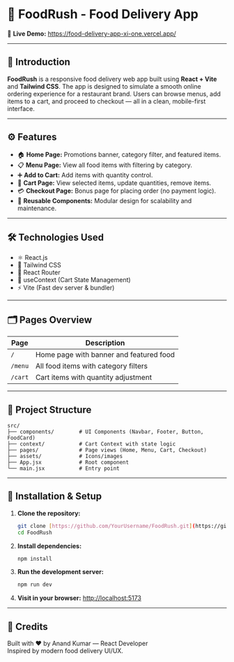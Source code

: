 # 🍔 FoodRush - Food Delivery App

🔗 **Live Demo:** https://food-delivery-app-xi-one.vercel.app/

---

## 📌 Introduction

**FoodRush** is a responsive food delivery web app built using **React + Vite** and **Tailwind CSS**. The app is designed to simulate a smooth online ordering experience for a restaurant brand. Users can browse menus, add items to a cart, and proceed to checkout — all in a clean, mobile-first interface.

---

## ⚙️ Features

- 🏠 **Home Page:** Promotions banner, category filter, and featured items.
- 📋 **Menu Page:** View all food items with filtering by category.
- ➕ **Add to Cart:** Add items with quantity control.
- 🛒 **Cart Page:** View selected items, update quantities, remove items.
- 💳 **Checkout Page:** Bonus page for placing order (no payment logic).
- 🔁 **Reusable Components:** Modular design for scalability and maintenance.

---

## 🛠 Technologies Used

- ⚛️ React.js
- 💨 Tailwind CSS
- 🧭 React Router
- 💾 useContext (Cart State Management)
- ⚡ Vite (Fast dev server & bundler)

---

## 🗂️ Pages Overview

| Page       | Description                                  |
|------------|----------------------------------------------|
| `/`        | Home page with banner and featured food      |
| `/menu`    | All food items with category filters         |
| `/cart`    | Cart items with quantity adjustment          |

---

## 📁 Project Structure

```
src/
├── components/        # UI Components (Navbar, Footer, Button, FoodCard)
├── context/           # Cart Context with state logic
├── pages/             # Page views (Home, Menu, Cart, Checkout)
├── assets/            # Icons/images
├── App.jsx            # Root component
└── main.jsx           # Entry point
```

---

## 🚀 Installation & Setup

1. **Clone the repository:**
   ```bash
   git clone [https://github.com/YourUsername/FoodRush.git](https://github.com/AnandKum4r/Food-Delivery-App.git)
   cd FoodRush
   ```

2. **Install dependencies:**
   ```bash
   npm install
   ```

3. **Run the development server:**
   ```bash
   npm run dev
   ```

4. **Visit in your browser:**
   [http://localhost:5173](http://localhost:5173)

---

## 🙌 Credits

Built with ❤️ by Anand Kumar — React Developer  
Inspired by modern food delivery UI/UX.
